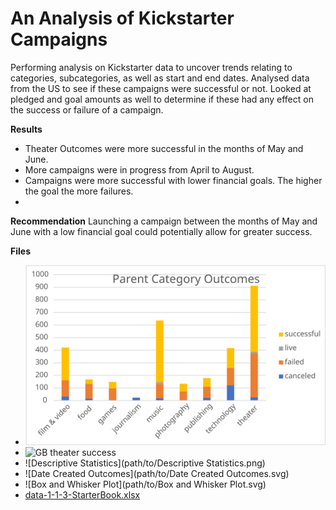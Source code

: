 # An Analysis of Kickstarter Campaigns
Performing analysis on Kickstarter data to uncover trends relating to categories, subcategories, as well as start and end dates. Analysed data from the US to see if these campaigns were successful or not. Looked at pledged and goal amounts as well to determine if these had any effect on the success or failure of a campaign.

**Results**
- Theater Outcomes were more successful in the months of May and June.
- More campaigns were in progress from April to August.
- Campaigns were more successful with lower financial goals. The higher the goal the more failures.
- 
**Recommendation**
Launching a campaign between the months of May and June with a low financial goal could potentially allow for greater success.

**Files**
- ![PCO](https://github.com/liligould/kickstarter-analysis/blob/main/PCO.svg)
- ![GB theater success](https://github.com/liligould/kickstarter-analysis/blob/main/GBtheatersuccess.svg)
- ![Descriptive Statistics](path/to/Descriptive Statistics.png)
- ![Date Created Outcomes](path/to/Date Created Outcomes.svg)
- ![Box and Whisker Plot](path/to/Box and Whisker Plot.svg)
- [data-1-1-3-StarterBook.xlsx](path/to/data-1-1-3-StarterBook.xlsx)
